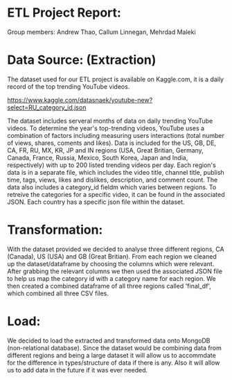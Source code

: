 # ETL Project Report:
Group members: Andrew Thao, Callum Linnegan, Mehrdad Maleki

# Data Source: (Extraction)
The dataset used for our ETL project is available on Kaggle.com, it is a daily record of the top trending YouTube videos.

https://www.kaggle.com/datasnaek/youtube-new?select=RU_category_id.json

The dataset includes serveral months of data on daily trending YouTube videos. To determine the year's top-trending videos, YouTube uses a combination of factors including measuring users interactions (total number of views, shares, coments and likes). Data is included for the US, GB, DE, CA, FR, RU, MX, KR, JP and IN regions (USA, Great Britian, Germany, Canada, France, Russia, Mexico, South Korea, Japan and India, respectively) with up to 200 listed trending videos per day. 
Each region's data is in a separate file, which includes the video title, channel title, publish time, tags, views, likes and dislikes, description, and comment count.
The data also includes a category_id fieldm which varies between regions. To retreive the categories for a specific video, it can be found in the associated JSON. Each country has a specific json file within the dataset.

# Transformation:
With the dataset provided we decided to analyse three different regions, CA (Canada), US (USA) and GB (Great Britian). From each region we cleaned up the dataset/dataframe by choosing the columns which were relevant. After grabbing the relevant columns we then used the associated JSON file to help us map the category id with a category name for each region. We then created a combined dataframe of all three regions called 'final_df', which combined all three CSV files.

# Load:
We decided to load the extracted and transformed data onto MongoDB (non-relational database). Since the dataset would be combining data from different regions and being a large dataset it will allow us to accommdate for the difference in types/structure of data if there is any. Also it will allow us to add data in the future if it was ever needed. 
